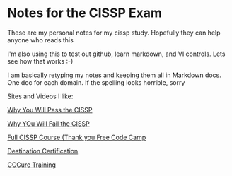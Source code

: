 # Notes for the CISSP Exam

These are my personal notes for my cissp study.  Hopefully they can help anyone who reads this

I'm also using this to test out github, learn markdown, and VI controls.  Lets see how that works :-)

I am basically retyping my notes and keeping them all in Markdown docs.  One doc for each domain.  If the spelling looks horrible, sorry 

Sites and Videos I like:

[Why You Will Pass the CISSP](https://youtu.be/v2Y6Zog8h2A)

[Why YOu Will Fail the CISSP](https://youtu.be/giJFhtws-CE)

[Full CISSP Course (Thank you Free Code Camp](https://youtu.be/M1_v5HBVHWo)

[Destination Certification](https://youtube.com/playlist?list=PLZKdGEfEyJhKWyryIvx_jm1jn6ZMTi7gW)

[CCCure Training](https://www.cccure.education/)